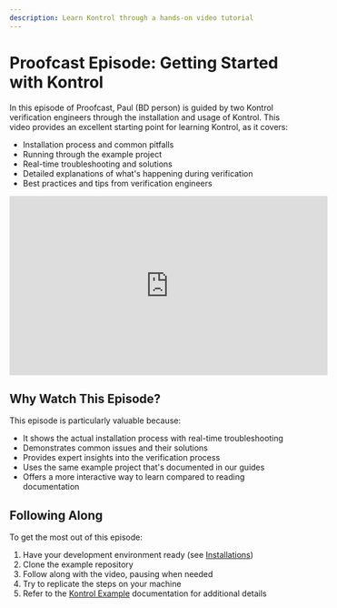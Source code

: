 ```yaml
---
description: Learn Kontrol through a hands-on video tutorial
---
```


# Proofcast Episode: Getting Started with Kontrol

In this episode of Proofcast, Paul (BD person) is guided by two Kontrol verification engineers through the installation and usage of Kontrol. This video provides an excellent starting point for learning Kontrol, as it covers:

- Installation process and common pitfalls
- Running through the example project
- Real-time troubleshooting and solutions
- Detailed explanations of what's happening during verification
- Best practices and tips from verification engineers

<iframe width="560" height="315" src="https://www.youtube.com/embed/iOz8zv_89Bs" title="YouTube video player" frameborder="0" allow="accelerometer; autoplay; clipboard-write; encrypted-media; gyroscope; picture-in-picture; web-share" allowfullscreen></iframe>

## Why Watch This Episode?

This episode is particularly valuable because:
- It shows the actual installation process with real-time troubleshooting
- Demonstrates common issues and their solutions
- Provides expert insights into the verification process
- Uses the same example project that's documented in our guides
- Offers a more interactive way to learn compared to reading documentation

## Following Along

To get the most out of this episode:
1. Have your development environment ready (see [Installations](../overview/readme/installations.md))
2. Clone the example repository
3. Follow along with the video, pausing when needed
4. Try to replicate the steps on your machine
5. Refer to the [Kontrol Example](../guides/kontrol-example/README.md) documentation for additional details